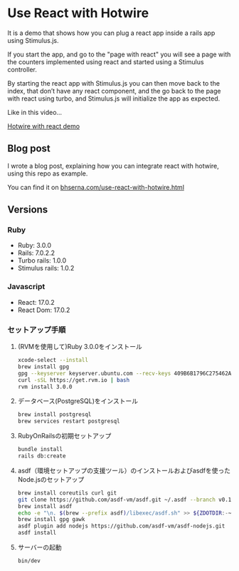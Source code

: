 # Use React with Hotwire

It is a demo that shows how you can plug a react app inside a rails app using Stimulus.js.

If you start the app, and go to the "page with react" you will see a page with the counters implemented using react and started using a Stimulus controller.

By starting the react app with Stimulus.js you can then move back to the index, that don’t have any react component, and the go back to the page with react using turbo, and Stimulus.js will initialize the app as expected.

Like in this video…

[Hotwire with react demo](https://www.loom.com/share/02454214bbbe45ef96cf7a821c64b606?t=0)

## Blog post

I wrote a blog post, explaining how you can integrate react with hotwire, using this repo as example.

You can find it on [bhserna.com/use-react-with-hotwire.html](https://bhserna.com/use-react-with-hotwire.html)

## Versions

### Ruby
* Ruby: 3.0.0
* Rails: 7.0.2.2
* Turbo rails: 1.0.0
* Stimulus rails: 1.0.2

### Javascript
* React: 17.0.2
* React Dom: 17.0.2

### セットアップ手順

1. (RVMを使用して)Ruby 3.0.0をインストール
    ```bash
    xcode-select --install
    brew install gpg
    gpg --keyserver keyserver.ubuntu.com --recv-keys 409B6B1796C275462A1703113804BB82D39DC0E3 7D2BAF1CF37B13E2069D6956105BD0E739499BDB\n
    curl -sSL https://get.rvm.io | bash
    rvm install 3.0.0
    ```
1. データベース(PostgreSQL)をインストール
    ```bash
    brew install postgresql
    brew services restart postgresql
    ```
1. RubyOnRailsの初期セットアップ
    ```bash
    bundle install
    rails db:create
    ```
1. asdf（環境セットアップの支援ツール）のインストールおよびasdfを使ったNode.jsのセットアップ
    ```bash
    brew install coreutils curl git
    git clone https://github.com/asdf-vm/asdf.git ~/.asdf --branch v0.11.3
    brew install asdf
    echo -e "\n. $(brew --prefix asdf)/libexec/asdf.sh" >> ${ZDOTDIR:-~}/.zshrc #zshを使用している場合のコマンドになります。
    brew install gpg gawk
    asdf plugin add nodejs https://github.com/asdf-vm/asdf-nodejs.git
    asdf install
    ```
1. サーバーの起動
    ```bash
    bin/dev
    ```